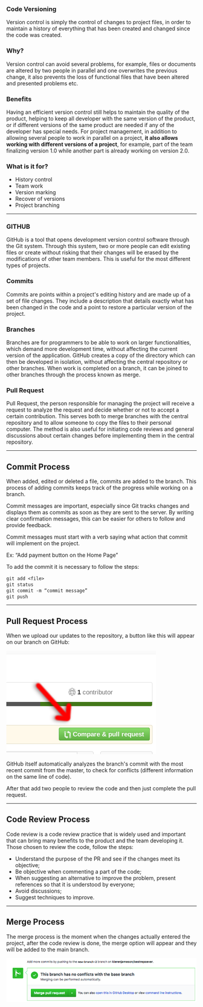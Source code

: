 ### Code Versioning

Version control is simply the control of changes to project files, in order to maintain a history of everything that has been created and changed since the code was created.

### Why?

Version control can avoid several problems, for example, files or documents are altered by two people in parallel and one overwrites the previous change, it also prevents the loss of functional files that have been altered and presented problems etc.

### Benefits

Having an efficient version control still helps to maintain the quality of the product, helping to keep all developer with the same version of the product, or if different versions of the same product are needed if any of the developer has special needs.
For project management, in addition to allowing several people to work in parallel on a project, **it also allows working with different versions of a project**, for example, part of the team finalizing version 1.0 while another part is already working on version 2.0.

### What is it for?

- History control
- Team work
- Version marking
- Recover of versions
- Project branching

---

### GITHUB

GitHub is a tool that opens development version control software through the Git system.
Through this system, two or more people can edit existing files or create without risking that their changes will be erased by the modifications of other team members. This is useful for the most different types of projects.

### Commits

Commits are points within a project's editing history and are made up of a set of file changes. They include a description that details exactly what has been changed in the code and a point to restore a particular version of the project.

### Branches

Branches are for programmers to be able to work on larger functionalities, which demand more development time, without affecting the current version of the application. GitHub creates a copy of the directory which can then be developed in isolation, without affecting the central repository or other branches.
When work is completed on a branch, it can be joined to other branches through the process known as merge.

### Pull Request

Pull Request, the person responsible for managing the project will receive a request to analyze the request and decide whether or not to accept a certain contribution. This serves both to merge branches with the central repository and to allow someone to copy the files to their personal computer.
The method is also useful for initiating code reviews and general discussions about certain changes before implementing them in the central repository.

---

## Commit Process

When added, edited or deleted a file, commits are added to the branch. This process of adding commits keeps track of the progress while working on a branch.

Commit messages are important, especially since Git tracks changes and displays them as commits as soon as they are sent to the server. By writing clear confirmation messages, this can be easier for others to follow and provide feedback.

Commit messages must start with a verb saying what action that commit will implement on the project.

Ex: “Add payment button on the Home Page”

To add the commit it is necessary to follow the steps:

```
git add <file>
git status
git commit -m “commit message”
git push
```

---

## Pull Request Process

When we upload our updates to the repository, a button like this will appear on our branch on GitHub:

![PR Button](../../assets/images/config_mgm_1.png)

GitHub itself automatically analyzes the branch's commit with the most recent commit from the master, to check for conflicts (different information on the same line of code).

After that add two people to review the code and then just complete the pull request.

---

## Code Review Process

Code review is a code review practice that is widely used and important that can bring many benefits to the product and the team developing it.
Those chosen to review the code, follow the steps:

- Understand the purpose of the PR and see if the changes meet its objective;
- Be objective when commenting a part of the code;
- When suggesting an alternative to improve the problem, present references so that it is understood by everyone;
- Avoid discussions;
- Suggest techniques to improve.

---

## Merge Process

The merge process is the moment when the changes actually entered the project, after the code review is done, the merge option will appear and they will be added to the main branch.

![Merge Button](../../assets/images/config_mgm_2.png)
